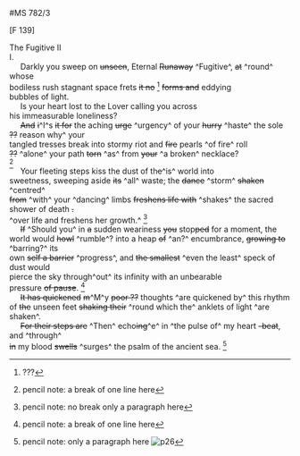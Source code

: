 #MS 782/3

[F 139]

The Fugitive II \
I. \
&nbsp;&nbsp;&nbsp;&nbsp;&nbsp;Darkly you sweep on ~~unseen~~, Eternal ~~Runaway~~ ^Fugitive^, ~~at~~ ^round^ whose \
bodiless rush stagnant space frets ~~it no~~ [^1] ~~forms and~~ eddying \
bubbles of light. \
&nbsp;&nbsp;&nbsp;&nbsp;&nbsp;Is your heart lost to the Lover calling you across \
his immeasurable loneliness? \
&nbsp;&nbsp;&nbsp;&nbsp;&nbsp;~~And~~ ~~i~~^I^s ~~it for~~ the aching ~~urge~~ ^urgency^ of your ~~hurry~~ ^haste^ the sole ~~??~~ reason why^ your \
tangled tresses break into stormy riot and ~~fire~~ pearls ^of fire^ roll \
~~??~~ ^alone^ your path ~~torn~~ ^as^ from ~~your~~ ^a broken^ necklace? \
[^2] \
&nbsp;&nbsp;&nbsp;&nbsp;&nbsp;Your fleeting steps kiss the dust of th~~e~~^is^ world into \
sweetness, sweeping aside ~~its~~ ^all^ waste; the ~~dance~~ ^storm^ ~~shaken~~ ^centred^ \
~~from~~ ^with^ your ^dancing^ limbs ~~freshens life with~~ ^shakes^ the sacred shower of death ~~.~~ \
^over life and freshens her growth.^ 
[^3] \
&nbsp;&nbsp;&nbsp;&nbsp;&nbsp;~~If~~ ^Should you^ in ~~a~~ sudden weariness ~~you~~ stop~~ped~~ for a moment, the \
world would ~~howl~~ ^rumble^? into a heap ~~of~~ ^an?^ encumbrance, ~~growing to~~ ^barring?^ its \
own ~~self a barrier~~ ^progress^, and ~~the smallest~~ ^even the least^ speck of dust would \
pierce the sky through^out^ its infinity with an unbearable \
pressure ~~of pause~~.
[^4] \
&nbsp;&nbsp;&nbsp;&nbsp;&nbsp;~~It has quickened~~ ~~m~~^M^y ~~poor ??~~ thoughts ^are quickened by^
this rhythm \
of ~~the~~ unseen feet ~~shaking their~~ ^round which the^ anklets of light ^are shaken^. \
&nbsp;&nbsp;&nbsp;&nbsp;&nbsp;~~For their steps are~~ ^Then^ echo~~ing~~^e^ in ^the pulse of^ my heart ~~-beat~~, and ^through^ \
~~in~~ my blood ~~swells~~ ^surges^ the psalm of the ancient sea. 
[^5]
[^1]: ??? 
[^2]: pencil note: a break of one line here 
[^3]: pencil note: no break only a paragraph here 
[^4]: pencil note: a break of one line here 
[^5]: pencil note: only a paragraph here
![p26](MS782_3-026.jpg)
